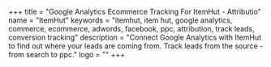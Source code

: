 +++
title = "Google Analytics Ecommerce Tracking For ItemHut - Attributio"
name = "ItemHut"
keywords = "itemhut, item hut, google analytics, commerce, ecommerce, adwords, facebook, ppc, attribution, track leads, conversion tracking"
description = "Connect Google Analytics with ItemHut to find out where your leads are coming from. Track leads from the source - from search to ppc."
logo = ""
+++
